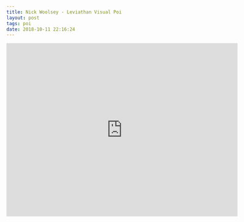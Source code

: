```yaml
---
title: Nick Woolsey - Leviathan Visual Poi
layout: post
tags: poi
date: 2018-10-11 22:16:24
---
```

<iframe width="603" height="452" src="https://www.youtube.com/embed/ontqP9mG854" frameborder="0" allowfullscreen="true"></iframe>
